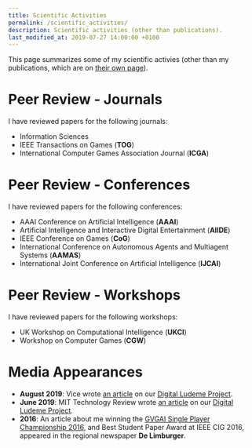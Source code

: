 ```yaml
---
title: Scientific Activities
permalink: /scientific_activities/
description: Scientific activities (other than publications).
last_modified_at: 2019-07-27 14:00:00 +0100
---
```


This page summarizes some of my scientific activies (other than my publications, which are on [their own page](/publications/)).

# Peer Review - Journals

I have reviewed papers for the following journals:

- Information Sciences
- IEEE Transactions on Games (**TOG**)
- International Computer Games Association Journal (**ICGA**)

# Peer Review - Conferences

I have reviewed papers for the following conferences:

- AAAI Conference on Artificial Intelligence (**AAAI**)
- Artificial Intelligence and Interactive Digital Entertainment (**AIIDE**)
- IEEE Conference on Games (**CoG**)
- International Conference on Autonomous Agents and Multiagent Systems (**AAMAS**)
- International Joint Conference on Artificial Intelligence (**IJCAI**)

# Peer Review - Workshops

I have reviewed papers for the following workshops:

- UK Workshop on Computational Intelligence (**UKCI**)
- Workshop on Computer Games (**CGW**)

# Media Appearances

- **August 2019**: Vice wrote 
[an article](https://www.vice.com/en_us/article/kz483y/scientists-are-discovering-long-lost-rules-for-ancient-board-games)
on our [Digital Ludeme Project](/projects/DigitalLudemeProject/).
- **June 2019**: MIT Technology Review wrote 
[an article](https://www.technologyreview.com/s/613780/machine-learning-is-about-to-revolutionize-the-study-of-ancient-games/?utm_medium=tr_social&utm_source=twitter&utm_campaign=site_visitor.unpaid.engagement) 
on our [Digital Ludeme Project](/projects/DigitalLudemeProject/).
- **2016**: An article about me winning the [GVGAI Single Player Championship 2016](http://gvgai.net/championship.php?t=2016&t=sp), 
and Best Student Paper Award at IEEE CIG 2016, appeared in the regional newspaper **De Limburger**.

